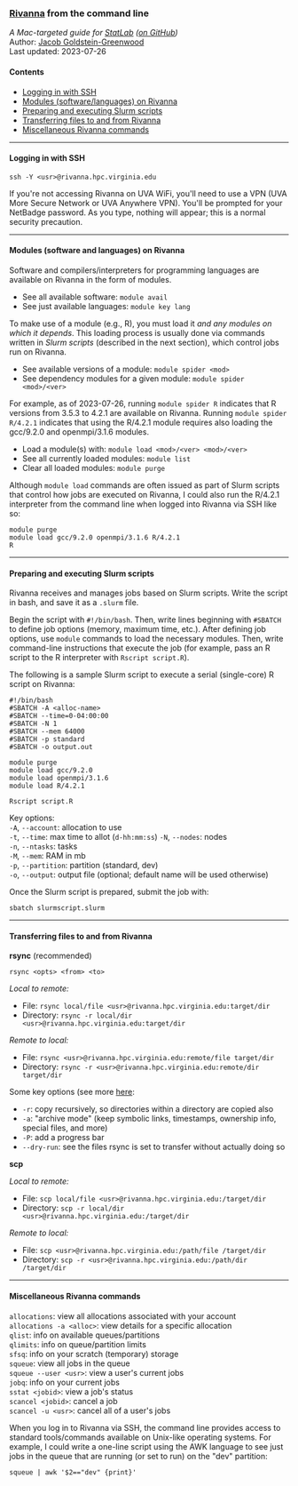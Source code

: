 ### [Rivanna](https://www.rc.virginia.edu/userinfo/rivanna/overview/) from the command line
_A Mac-targeted guide for [StatLab](https://data.library.virginia.edu/statlab/) ([on GitHub](https://github.com/uvastatlab))_  
Author: [Jacob Goldstein-Greenwood](https://github.com/jacob-gg)  
Last updated: 2023-07-26

#### Contents
- [Logging in with SSH](#logging-in-with-ssh)  
- [Modules (software/languages) on Rivanna](#Modules-%28software-and-languages%29-on-Rivanna)
- [Preparing and executing Slurm scripts](#preparing-and-executing-slurm-scripts)  
- [Transferring files to and from Rivanna](#transferring-files-to-and-from-rivanna)  
- [Miscellaneous Rivanna commands](#miscellaneous-rivanna-commands)  

---
#### Logging in with SSH

`ssh -Y <usr>@rivanna.hpc.virginia.edu`

If you're not accessing Rivanna on UVA WiFi, you'll need to use a VPN (UVA More Secure Network or UVA Anywhere VPN). You'll be prompted for your NetBadge password. As you type, nothing will appear; this is a normal security precaution.

---
#### Modules (software and languages) on Rivanna

Software and compilers/interpreters for programming languages are available on Rivanna in the form of modules.

- See all available software: `module avail`
- See just available languages: `module key lang`

To make use of a module (e.g., R), you must load it _and any modules on which it depends_. This loading process is usually done via commands written in _Slurm scripts_ (described in the next section), which control jobs run on Rivanna.

- See available versions of a module: `module spider <mod>`
- See dependency modules for a given module: `module spider <mod>/<ver>`

For example, as of 2023-07-26, running `module spider R` indicates that R versions from 3.5.3 to 4.2.1 are available on Rivanna. Running `module spider R/4.2.1` indicates that using the R/4.2.1 module requires also loading the gcc/9.2.0 and openmpi/3.1.6 modules.

- Load a module(s) with: `module load <mod>/<ver> <mod>/<ver>`
- See all currently loaded modules: `module list`
- Clear all loaded modules: `module purge`

Although `module load` commands are often issued as part of Slurm scripts that control how jobs are executed on Rivanna, I could also run the R/4.2.1 interpreter from the command line when logged into Rivanna via SSH like so:

```
module purge
module load gcc/9.2.0 openmpi/3.1.6 R/4.2.1
R
```

---
#### Preparing and executing Slurm scripts

Rivanna receives and manages jobs based on Slurm scripts. Write the script in bash, and save it as a `.slurm` file.

Begin the script with `#!/bin/bash`. Then, write lines beginning with `#SBATCH` to define job options (memory, maximum time, etc.). After defining job options, use `module` commands to load the necessary modules. Then, write command-line instructions that execute the job (for example, pass an R script to the R interpreter with `Rscript script.R`).

The following is a sample Slurm script to execute a serial (single-core) R script on Rivanna:

```
#!/bin/bash
#SBATCH -A <alloc-name>
#SBATCH --time=0-04:00:00
#SBATCH -N 1
#SBATCH --mem 64000
#SBATCH -p standard
#SBATCH -o output.out

module purge
module load gcc/9.2.0
module load openmpi/3.1.6
module load R/4.2.1

Rscript script.R
```

Key options:  
`-A`, `--account`: allocation to use  
`-t`, `--time`: max time to allot (`d-hh:mm:ss`)
`-N`, `--nodes`: nodes  
`-n`, `--ntasks`: tasks  
`-M`, `--mem`: RAM in mb  
`-p`, `--partition`: partition (standard, dev)  
`-o`, `--output`: output file (optional; default name will be used otherwise)

Once the Slurm script is prepared, submit the job with:

`sbatch slurmscript.slurm`

---
#### Transferring files to and from Rivanna

**rsync** (recommended)

`rsync <opts> <from> <to>`

_Local to remote:_
- File: `rsync local/file <usr>@rivanna.hpc.virginia.edu:target/dir`
- Directory: `rsync -r local/dir <usr>@rivanna.hpc.virginia.edu:target/dir`

_Remote to local:_
- File: `rsync <usr>@rivanna.hpc.virginia.edu:remote/file target/dir`
- Directory: `rsync -r <usr>@rivanna.hpc.virginia.edu:remote/dir target/dir`

Some key options (see more [here](https://download.samba.org/pub/rsync/rsync.1):
- `-r`: copy recursively, so directories within a directory are copied also
- `-a`: "archive mode" (keep symbolic links, timestamps, ownership info, special files, and more)
- `-P`: add a progress bar
- `--dry-run`: see the files rsync is set to transfer without actually doing so

**scp**

_Local to remote:_  
- File: `scp local/file <usr>@rivanna.hpc.virginia.edu:/target/dir`  
- Directory: `scp -r local/dir <usr>@rivanna.hpc.virginia.edu:/target/dir`

_Remote to local:_  
- File: `scp <usr>@rivanna.hpc.virginia.edu:/path/file /target/dir`  
- Directory: `scp -r <usr>@rivanna.hpc.virginia.edu:/path/dir /target/dir`

---
#### Miscellaneous Rivanna commands

`allocations`: view all allocations associated with your account  
`allocations -a <alloc>`: view details for a specific allocation  
`qlist`: info on available queues/partitions  
`qlimits`: info on queue/partition limits  
`sfsq`: info on your scratch (temporary) storage  
`squeue`: view all jobs in the queue  
`squeue --user <usr>`: view a user's current jobs  
`jobq`: info on your current jobs  
`sstat <jobid>`: view a job's status  
`scancel <jobid>`: cancel a job  
`scancel -u <usr>`: cancel all of a user's jobs

When you log in to Rivanna via SSH, the command line provides access to standard tools/commands available on Unix-like operating systems. For example, I could write a one-line script using the AWK language to see just jobs in the queue that are running (or set to run) on the "dev" partition:

`squeue | awk '$2=="dev" {print}'`
